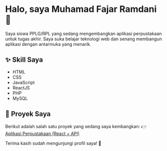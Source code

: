 # Halo, saya Muhamad Fajar Ramdani 👋

Saya siswa PPLG/RPL yang sedang mengembangkan aplikasi perpustakaan untuk tugas akhir. Saya suka belajar teknologi web dan senang membangun aplikasi dengan antarmuka yang menarik.

## ✨ Skill Saya
- HTML
- CSS
- JavaScript
- ReactJS
- PHP
- MySQL

## 📁 Proyek Saya
Berikut adalah salah satu proyek yang sedang saya kembangkan:
👉 [Aplikasi Perpustakaan (React + API)](https://github.com/muhamadfajarramdani/Perpustakaan-React)

Terima kasih sudah mengunjungi profil saya! 🙌
